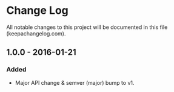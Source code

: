 # Change Log
All notable changes to this project will be documented in this file (keepachangelog.com).

## 1.0.0 - 2016-01-21
### Added
- Major API change & semver (major) bump to v1.

